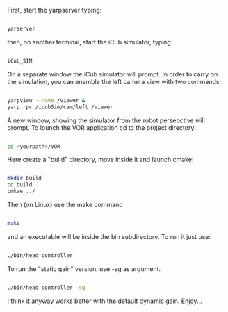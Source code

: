 First, start the yarpserver typing:  

```bash

yarserver

```

then, on another terminal, start the iCub simulator, typing: 

```bash

iCub_SIM

```

On a separate window the iCub simulator will prompt. 
In order to carry on the simulation, you can enamble the left camera view with two commands: 

```bash

yarpview --name /viewer & 
yarp rpc /icubSim/cam/left /viewer

```

A new window, showing the simulator from the robot persepctive will prompt.
To lounch the VOR application cd to the project directory: 

```bash

cd <yourpath>/VOR

```

Here create a "build" directory, move inside it and launch cmake: 

```bash

mkdir build 
cd build
cmkae ../

```

Then (on Linux) use the make command

```bash

make

```

and an executable will be inside the bin subdirectory. 
To run it just use: 

```bash

./bin/head-controller

```

To run the "static gain" version, use -sg as argument.

```bash

./bin/head-controller -sg

```

I think it anyway works better with the default dynamic gain. 
Enjoy...